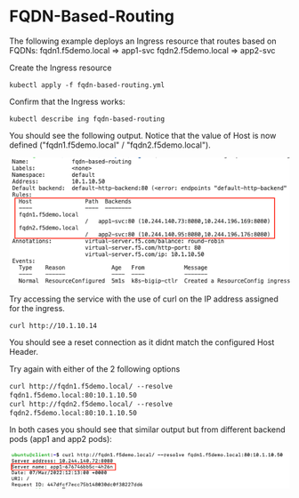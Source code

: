 # FQDN-Based-Routing
The following example deploys an Ingress resource that routes based on FQDNs:
fqdn1.f5demo.local => app1-svc
fqdn2.f5demo.local => app2-svc

Create the Ingress resource
```
kubectl apply -f fqdn-based-routing.yml
```

Confirm that the Ingress works:
```
kubectl describe ing fqdn-based-routing
```

You should see the following output. Notice that the value of Host is now defined ("fqdn1.f5demo.local" / "fqdn2.f5demo.local").

![fqdn-based-routing](images/fqdn-based-routing.png)

Try accessing the service with the use of curl on the IP address assigned for the ingress. 
```
curl http://10.1.10.14
```

You should see a reset connection as it didnt match the configured Host Header.

Try again with either of the 2 following options

```
curl http://fqdn1.f5demo.local/ --resolve fqdn1.f5demo.local:80:10.1.10.50
curl http://fqdn2.f5demo.local/ --resolve fqdn2.f5demo.local:80:10.1.10.50
```

In both cases you should see that similar output but from different backend pods (app1 and app2 pods):

![fqdn-based-routing-output](images/fqdn-based-routing-output.png)